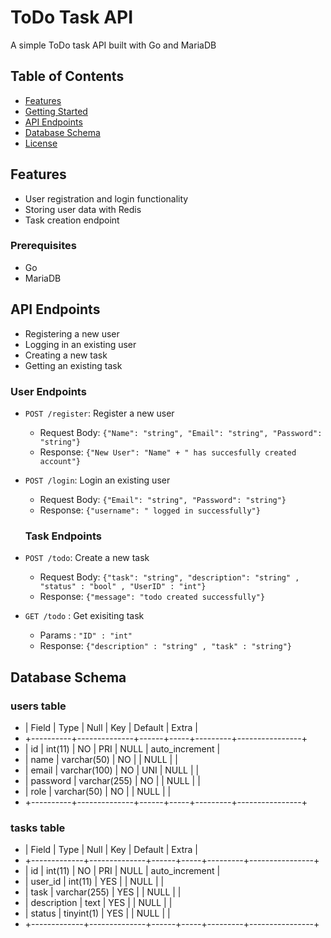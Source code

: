 # ToDo Task API

A simple ToDo task API built with Go and MariaDB

## Table of Contents

* [Features](#features)
* [Getting Started](#getting-started)
* [API Endpoints](#api-endpoints)
* [Database Schema](#database-schema)
* [License](#license)

## Features

* User registration and login functionality
* Storing user data with Redis
* Task creation endpoint

### Prerequisites

* Go
* MariaDB 

## API Endpoints
* Registering a new user
* Logging in an existing user
* Creating a new task
* Getting an existing task
### User Endpoints

* `POST /register`: Register a new user
	+ Request Body: `{"Name": "string", "Email": "string", "Password": "string"}`
	+ Response: `{"New User": "Name" + " has succesfully created account"}`
* `POST /login`: Login an existing user
	+ Request Body: `{"Email": "string", "Password": "string"}`
	+ Response: `{"username": " logged in successfully"}`

    ### Task Endpoints

* `POST /todo`: Create a new task
	+ Request Body: `{"task": "string", "description": "string" , "status" : "bool" , "UserID" : "int"}`
	+ Response: `{"message": "todo created successfully"}`
* `GET /todo` : Get exisiting task
    + Params : `"ID" : "int"`
    + Response: `{"description" : "string" , "task" : "string"}`

## Database Schema

### users table

+ | Field    | Type         | Null | Key | Default | Extra          |
+ +----------+--------------+------+-----+---------+----------------+
+ | id       | int(11)      | NO   | PRI | NULL    | auto_increment |
+ | name     | varchar(50)  | NO   |     | NULL    |                |
+ | email    | varchar(100) | NO   | UNI | NULL    |                |
+ | password | varchar(255) | NO   |     | NULL    |                |
+ | role     | varchar(50)  | NO   |     | NULL    |                |
+ +----------+--------------+------+-----+---------+----------------+

### tasks table

+ | Field       | Type         | Null | Key | Default | Extra          |
+ +-------------+--------------+------+-----+---------+----------------+
+ | id          | int(11)      | NO   | PRI | NULL    | auto_increment |
+ | user_id     | int(11)      | YES  |     | NULL    |                |
+ | task        | varchar(255) | YES  |     | NULL    |                |
+ | description | text         | YES  |     | NULL    |                |
+ | status      | tinyint(1)   | YES  |     | NULL    |                |
+ +-------------+--------------+------+-----+---------+----------------+